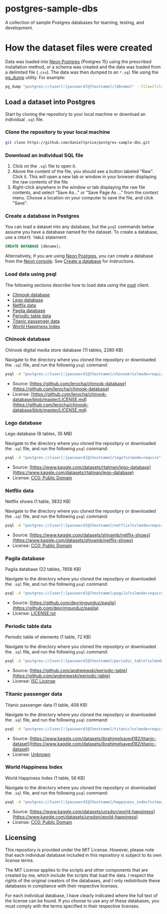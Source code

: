# postgres-sample-dbs

A collection of sample Postgres databases for learning, testing, and development.

# How the dataset files were created

Data was loaded into [Neon Postgres](https://neon.tech/) (Postgres 15) using the prescribed installation method, or a schema was created and the data was loaded from a delimited file (`.csv`). The data was then dumped to an `*.sql` file using the [pg_dump](https://www.postgresql.org/docs/current/app-pgdump.html) utility. For example:

```bash
pg_dump "postgres://[user]:[password]@[hostname]/[dbname]" --file=[file_name].sql --format=p --no-owner --no-privileges --no-tablespaces
```

## Load a dataset into Postgres

Start by cloning the repository to your local machine or download an individual `.sql` file.

### Clone the repository to your local machine

```bash
git clone https://github.com/danieltprice/postgres-sample-dbs.git
```

### Download an individual SQL file

1. Click on the `.sql` file to open it.
2. Above the content of the file, you should see a button labeled "Raw". Click it. This will open a new tab or window in your browser displaying the raw contents of the file.
3. Right-click anywhere in the window or tab displaying the raw file contents, and select "Save As..." or "Save Page As ..." from the context menu. Choose a location on your computer to save the file, and click "Save".

### Create a database in Postgres

You can load a dataset into any database, but the `psql` commands below assume you have a database named for the dataset. To create a database, use a `CREATE TABLE` statement:

```sql
CREATE DATABASE [dbname];
```

Alternatively, if you are using [Neon Postgres](https://neon.tech/), you can create a database from the [Neon console](https://console.neon.tech/). See [Create a database](https://neon.tech/docs/manage/databases#create-a-database) for instructions.

### Load data using psql

The following sections describe how to load data using the [psql](https://www.postgresql.org/docs/current/app-psql.html) client.

- [Chinook database](#chinook-database)
- [Lego database](#lego-database)
- [Netflix data](#netflix-data)
- [Pagila database](#pagila-database)
- [Periodic table data](#periodic-table-data)
- [Titanic passenger data](#titantic-passenger-data)
- [World Happiness Index](#world-happiness-index)

### Chinook database

Chinook digital media store database (11 tables, 2280 KB)

Navigate to the directory where you cloned the repositpry or downloaded the `.sql` file, and run the following `psql` command:

```bash
psql -d "postgres://[user]:[password]@[hostname]/chinook?sslmode=require" -f chinook.sql
```

- Source: [https://github.com/lerocha/chinook-database](https://github.com/lerocha/chinook-database)
- License: [https://github.com/lerocha/chinook-database/blob/master/LICENSE.md](https://github.com/lerocha/chinook-database/blob/master/LICENSE.md)

### Lego database

Lego database (8 tables, 35 MB)

Navigate to the directory where you cloned the repositpry or downloaded the `.sql` file, and run the following `psql` command:

```bash
psql -d "postgres://[user]:[password]@[hostname]/lego?sslmode=require" -f lego.sql
```
- Source: [https://www.kaggle.com/datasets/rtatman/lego-database](https://www.kaggle.com/datasets/rtatman/lego-database)
- License: [CC0: Public Domain](https://creativecommons.org/publicdomain/zero/1.0/) 

### Netflix data

Netflix shows (1 table, 3832 KB)

Navigate to the directory where you cloned the repositpry or downloaded the `.sql` file, and run the following `psql` command:

```bash
psql -d "postgres://[user]:[password]@[hostname]/netflix?sslmode=require" -f netflix_shows.sql
```

- Source: [https://www.kaggle.com/datasets/shivamb/netflix-shows](https://www.kaggle.com/datasets/shivamb/netflix-shows)
- License: [CC0: Public Domain](https://creativecommons.org/publicdomain/zero/1.0/) 

### Pagila database

Pagila database (22 tables, 7856 KB)

Navigate to the directory where you cloned the repositpry or downloaded the `.sql` file, and run the following `psql` command:

```bash
psql -d "postgres://[user]:[password]@[hostname]/pagila?sslmode=require" -f pagila.sql
```

- Source: [https://github.com/devrimgunduz/pagila](https://github.com/devrimgunduz/pagila)
- License: [LICENSE.txt](https://github.com/devrimgunduz/pagila/blob/master/LICENSE.txt)


### Periodic table data

Periodic table of elements (1 table, 72 KB)

Navigate to the directory where you cloned the repositpry or downloaded the `.sql` file, and run the following `psql` command:

```bash
psql -d "postgres://[user]:[password]@[hostname]/periodic_table?sslmode=require" -f periodic_table.sql
```

- Source: [https://github.com/andrejewski/periodic-table](https://github.com/andrejewski/periodic-table)
- License: [ISC License](https://github.com/andrejewski/periodic-table/blob/master/LICENSE)

### Titanic passenger data

Titanic passenger data (1 table, 408 KB)

Navigate to the directory where you cloned the repositpry or downloaded the `.sql` file, and run the following `psql` command:

```bash
psql -d "postgres://[user]:[password]@[hostname]/titanic?sslmode=require" -f titanic.sql
```

- Source: [https://www.kaggle.com/datasets/ibrahimelsayed182/titanic-dataset](https://www.kaggle.com/datasets/ibrahimelsayed182/titanic-dataset)
- License: [Unknown](https://www.kaggle.com/datasets/vinicius150987/titanic3)
 
### World Happiness Index

World Happiness Index (1 table, 56 KB)

Navigate to the directory where you cloned the repositpry or downloaded the `.sql` file, and run the following `psql` command:

```bash
psql -d "postgres://[user]:[password]@[hostname]/happiness_index?sslmode=require" -f happiness_index.sql
```

- Source: [https://www.kaggle.com/datasets/unsdsn/world-happiness](https://www.kaggle.com/datasets/unsdsn/world-happiness)
- License: [CC0: Public Domain](https://creativecommons.org/publicdomain/zero/1.0/) 


## Licensing

This repository is provided under the MIT License. However, please note that each individual database included in this repository is subject to its own license terms.

The MIT License applies to the scripts and other components that are created by me, which include the scripts that load the data. I respect the rights of the original creators of the databases, and I only redistribute these databases in compliance with their respective licenses.

For each individual database, I have clearly indicated where the full text of the license can be found. If you choose to use any of these databases, you must comply with the terms specified in their respective licenses.
